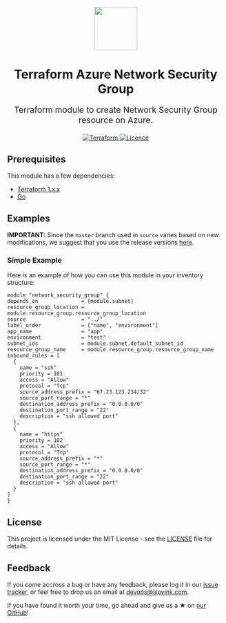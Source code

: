 <p align="center"> <img src="https://user-images.githubusercontent.com/50652676/62349836-882fef80-b51e-11e9-99e3-7b974309c7e3.png" width="100" height="100"></p>


<h1 align="center">
    Terraform Azure Network Security Group
</h1>

<p align="center" style="font-size: 1.2rem;"> 
    Terraform module to create Network Security Group resource on Azure.
     </p>

<p align="center">

<a href="https://www.terraform.io">
  <img src="https://img.shields.io/badge/Terraform-v1.1.7-green" alt="Terraform">
</a>
<a href="LICENSE.md">
  <img src="https://img.shields.io/badge/License-APACHE-blue.svg" alt="Licence">
</a>


## Prerequisites

This module has a few dependencies:

- [Terraform 1.x.x](https://learn.hashicorp.com/terraform/getting-started/install.html)
- [Go](https://golang.org/doc/install)







## Examples


**IMPORTANT:** Since the `master` branch used in `source` varies based on new modifications, we suggest that you use the release versions [here](https://github.com/slovink/terraform-azure-network-security-group).


### Simple Example
Here is an example of how you can use this module in your inventory structure:
  ```hcl
module "network_security_group" {
  depends_on              = [module.subnet]
  resource_group_location = module.resource_group.resource_group_location
  source                  = "../"
  label_order             = ["name", "environment"]
  app_name                = "app"
  environment             = "test"
  subnet_ids              = module.subnet.default_subnet_id
  resource_group_name     = module.resource_group.resource_group_name
  inbound_rules = [
    {
      name = "ssh"
      priority = 101
      access = "Allow"
      protocol = "Tcp"
      source_address_prefix = "67.23.123.234/32"
      source_port_range = "*"
      destination_address_prefix = "0.0.0.0/0"
      destination_port_range = "22"
      description = "ssh allowed port"
    },
    {
      name = "https"
      priority = 102
      access = "Allow"
      protocol = "Tcp"
      source_address_prefix = "*"
      source_port_range = "*"
      destination_address_prefix = "0.0.0.0/0"
      destination_port_range = "22"
      description = "ssh allowed port"
    }
  ]
}
  ```

## License
This project is licensed under the MIT License - see the [LICENSE](https://github.com/slovink/terraform-azure-Network-security-group/blob/krishan/LICENSE) file for details.



## Feedback
If you come accross a bug or have any feedback, please log it in our [issue tracker](https://github.com/slovink/terraform-azure-network-security-group), or feel free to drop us an email at [devops@slovink.com](devops@slovink.com).

If you have found it worth your time, go ahead and give us a ★ on [our GitHub](https://github.com/slovink/terraform-azure-network-security-group)!
